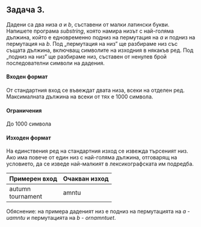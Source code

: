 ## Задача 3.
Дадени са два низа *a* и *b*, съставени от малки латински букви. Напишете програма *substring*, която намира низът с най-голяма дължина, който е едновременно подниз на пермутация на *a* и подниз на пермутация на *b*. Под „пермутация на низ” ще разбираме низ със същата дължина, включващ символите на изходния в някакъв ред. Под „подниз на низ” ще разбираме низ, съставен от ненулев брой последователни символи на дадения.

#### Входен формат

От стандартния вход се въвеждат двата низа, всеки на отделен ред. Максималната дължина на всеки от тях е 1000 символа.

#### Ограничения

До 1000 символа

#### Изходен формат

На единствения ред на стандартния изход се извежда търсеният низ. Ако има повече от един низ с най-голяма дължина, отговарящ на условието, да се изведе най-малкият в лексикографската им подредба.

Примерeн вход| Очакван изход
-|-
autumn<br>tournament|amntu

Обяснение: на примера даденият низ е подниз на пермутацията на *a* - *uamntu* и пермутацията на *b* - *ornamntuet*.


  


